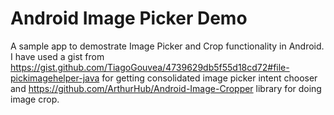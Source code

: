 # Android Image Picker Demo
A sample app to demostrate Image Picker and Crop functionality in Android. I have used a gist from https://gist.github.com/TiagoGouvea/4739629db5f55d18cd72#file-pickimagehelper-java for getting consolidated image picker intent chooser and https://github.com/ArthurHub/Android-Image-Cropper library for doing image crop.
